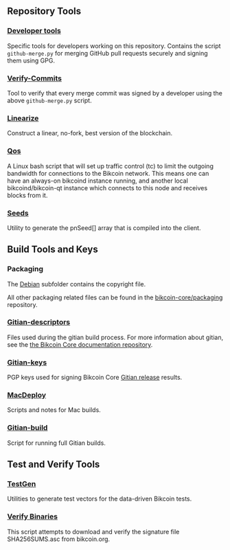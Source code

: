Repository Tools
---------------------

### [Developer tools](/contrib/devtools) ###
Specific tools for developers working on this repository.
Contains the script `github-merge.py` for merging GitHub pull requests securely and signing them using GPG.

### [Verify-Commits](/contrib/verify-commits) ###
Tool to verify that every merge commit was signed by a developer using the above `github-merge.py` script.

### [Linearize](/contrib/linearize) ###
Construct a linear, no-fork, best version of the blockchain.

### [Qos](/contrib/qos) ###

A Linux bash script that will set up traffic control (tc) to limit the outgoing bandwidth for connections to the Bikcoin network. This means one can have an always-on bikcoind instance running, and another local bikcoind/bikcoin-qt instance which connects to this node and receives blocks from it.

### [Seeds](/contrib/seeds) ###
Utility to generate the pnSeed[] array that is compiled into the client.

Build Tools and Keys
---------------------

### Packaging ###
The [Debian](/contrib/debian) subfolder contains the copyright file.

All other packaging related files can be found in the [bikcoin-core/packaging](https://github.com/bikcoin-core/packaging) repository.

### [Gitian-descriptors](/contrib/gitian-descriptors) ###
Files used during the gitian build process. For more information about gitian, see the [the Bikcoin Core documentation repository](https://github.com/bikcoin-core/docs).

### [Gitian-keys](/contrib/gitian-keys)
PGP keys used for signing Bikcoin Core [Gitian release](/doc/release-process.md) results.

### [MacDeploy](/contrib/macdeploy) ###
Scripts and notes for Mac builds. 

### [Gitian-build](/contrib/gitian-build.py) ###
Script for running full Gitian builds.

Test and Verify Tools 
---------------------

### [TestGen](/contrib/testgen) ###
Utilities to generate test vectors for the data-driven Bikcoin tests.

### [Verify Binaries](/contrib/verifybinaries) ###
This script attempts to download and verify the signature file SHA256SUMS.asc from bikcoin.org.
